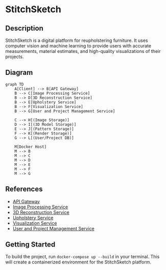 # StitchSketch

## Description

StitchSketch is a digital platform for reupholstering furniture. It uses computer vision and machine learning to provide users with accurate measurements, material estimates, and high-quality visualizations of their projects.

## Diagram

```mermaid
graph TD
    A[Client] --> B[API Gateway]
    B --> C[Image Processing Service]
    B --> D[3D Reconstruction Service]
    B --> E[Upholstery Service]
    B --> F[Visualization Service]
    B --> G[User and Project Management Service]

    C --> H[(Image Storage)]
    D --> I[(3D Model Storage)]
    E --> J[(Pattern Storage)]
    F --> K[(Render Storage)]
    G --> L[(User/Project DB)]

    M[Docker Host]
    M --> B
    M --> C
    M --> D
    M --> E
    M --> F
    M --> G
```

## **References**

* [API Gateway](docs/api_gateway.md)
* [Image Processing Service](docs/image_processing_service.md)
* [3D Reconstruction Service](docs/reconstruction_service.md)
* [Upholstery Service](docs/upholstery_service.md)
* [Visualization Service](docs/visualization_service.md)
* [User and Project Management Service](docs/user_project_service.md)

## Getting Started

To build the project, run `docker-compose up --build` in your terminal. This will create a containerized environment for the StitchSketch platform.
